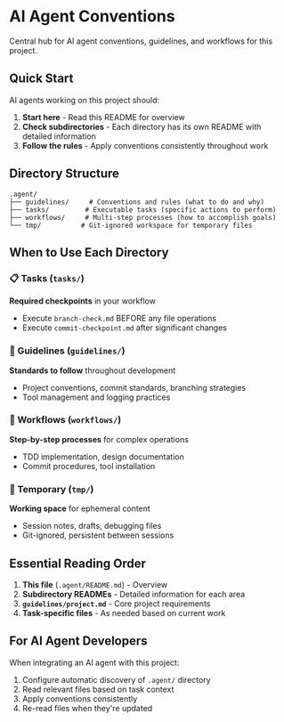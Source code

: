 # AI Agent Conventions

Central hub for AI agent conventions, guidelines, and workflows for this project.

## Quick Start

AI agents working on this project should:

1. **Start here** - Read this README for overview
2. **Check subdirectories** - Each directory has its own README with detailed information
3. **Follow the rules** - Apply conventions consistently throughout work

## Directory Structure

```plaintext
.agent/
├── guidelines/     # Conventions and rules (what to do and why)
├── tasks/         # Executable tasks (specific actions to perform)
├── workflows/     # Multi-step processes (how to accomplish goals)
└── tmp/          # Git-ignored workspace for temporary files
```

## When to Use Each Directory

### 📋 Tasks (`tasks/`)

**Required checkpoints** in your workflow

- Execute `branch-check.md` BEFORE any file operations
- Execute `commit-checkpoint.md` after significant changes

### 📐 Guidelines (`guidelines/`)

**Standards to follow** throughout development

- Project conventions, commit standards, branching strategies
- Tool management and logging practices

### 🔄 Workflows (`workflows/`)

**Step-by-step processes** for complex operations

- TDD implementation, design documentation
- Commit procedures, tool installation

### 💾 Temporary (`tmp/`)

**Working space** for ephemeral content

- Session notes, drafts, debugging files
- Git-ignored, persistent between sessions

## Essential Reading Order

1. **This file** (`.agent/README.md`) - Overview
2. **Subdirectory READMEs** - Detailed information for each area
3. **`guidelines/project.md`** - Core project requirements
4. **Task-specific files** - As needed based on current work

## For AI Agent Developers

When integrating an AI agent with this project:

1. Configure automatic discovery of `.agent/` directory
2. Read relevant files based on task context
3. Apply conventions consistently
4. Re-read files when they're updated
